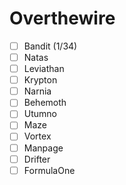 # Overthewire

- [ ] Bandit (1/34)
- [ ] Natas
- [ ] Leviathan
- [ ] Krypton
- [ ] Narnia
- [ ] Behemoth
- [ ] Utumno
- [ ] Maze
- [ ] Vortex
- [ ] Manpage
- [ ] Drifter
- [ ] FormulaOne
